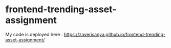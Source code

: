 # frontend-trending-asset-assignment

My code is deployed here : https://zaverisanya.github.io/frontend-trending-asset-assignment/
